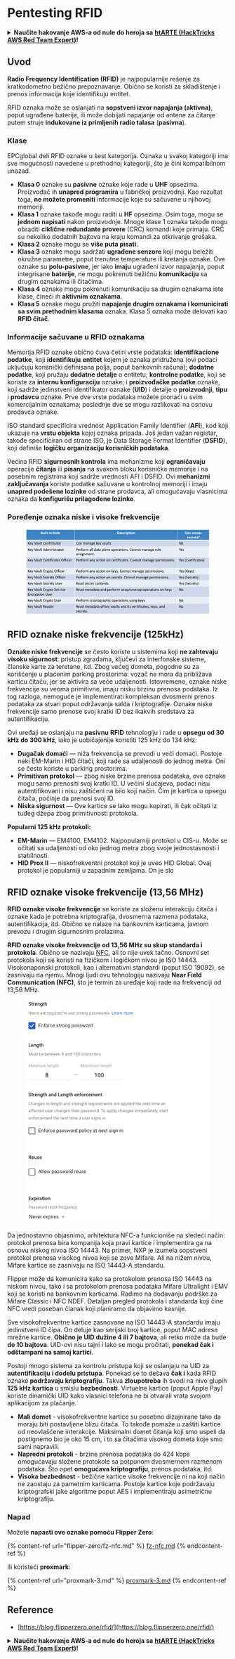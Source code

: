 # Pentesting RFID

<details>

<summary><strong>Naučite hakovanje AWS-a od nule do heroja sa</strong> <a href="https://training.hacktricks.xyz/courses/arte"><strong>htARTE (HackTricks AWS Red Team Expert)</strong></a><strong>!</strong></summary>

* Da li radite u **cybersecurity kompaniji**? Želite li da vidite **vašu kompaniju reklamiranu na HackTricks-u**? Ili želite da imate pristup **najnovijoj verziji PEASS-a ili preuzmete HackTricks u PDF formatu**? Proverite [**SUBSCRIPTION PLANS**](https://github.com/sponsors/carlospolop)!
* Otkrijte [**The PEASS Family**](https://opensea.io/collection/the-peass-family), našu kolekciju ekskluzivnih [**NFT-ova**](https://opensea.io/collection/the-peass-family)
* Nabavite [**zvanični PEASS & HackTricks swag**](https://peass.creator-spring.com)
* **Pridružite se** [**💬**](https://emojipedia.org/speech-balloon/) [**Discord grupi**](https://discord.gg/hRep4RUj7f) ili [**telegram grupi**](https://t.me/peass) ili me **pratite** na **Twitter-u** 🐦[**@carlospolopm**](https://twitter.com/hacktricks\_live)**.**
* **Podelite svoje hakovanje trikove slanjem PR-ova** [**hacktricks repo-u**](https://github.com/carlospolop/hacktricks) **i** [**hacktricks-cloud repo-u**](https://github.com/carlospolop/hacktricks-cloud).

</details>

## Uvod

**Radio Frequency Identification (RFID)** je najpopularnije rešenje za kratkodometno bežično prepoznavanje. Obično se koristi za skladištenje i prenos informacija koje identifikuju entitet.

RFID oznaka može se oslanjati na **sopstveni izvor napajanja (aktivna)**, poput ugrađene baterije, ili može dobijati napajanje od antene za čitanje putem struje **indukovane iz primljenih radio talasa** (**pasivna**).

### Klase

EPCglobal deli RFID oznake u šest kategorija. Oznaka u svakoj kategoriji ima sve mogućnosti navedene u prethodnoj kategoriji, što je čini kompatibilnom unazad.

* **Klasa 0** oznake su **pasivne** oznake koje rade u **UHF** opsezima. Proizvođač ih **unapred programira** u fabričkoj proizvodnji. Kao rezultat toga, **ne možete promeniti** informacije koje su sačuvane u njihovoj memoriji.
* **Klasa 1** oznake takođe mogu raditi u **HF** opsezima. Osim toga, mogu se **jednom napisati** nakon proizvodnje. Mnoge klase 1 oznaka takođe mogu obraditi **ciklične redundante provere** (CRC) komandi koje primaju. CRC su nekoliko dodatnih bajtova na kraju komandi za otkrivanje grešaka.
* **Klasa 2** oznake mogu se **više puta pisati**.
* **Klasa 3** oznake mogu sadržati **ugrađene senzore** koji mogu beležiti okružne parametre, poput trenutne temperature ili kretanja oznake. Ove oznake su **polu-pasivne**, jer iako **imaju** ugrađeni izvor napajanja, poput integrisane **baterije**, ne mogu pokrenuti bežičnu **komunikaciju** sa drugim oznakama ili čitačima.
* **Klasa 4** oznake mogu pokrenuti komunikaciju sa drugim oznakama iste klase, čineći ih **aktivnim oznakama**.
* **Klasa 5** oznake mogu pružiti **napajanje drugim oznakama i komunicirati sa svim prethodnim klasama** oznaka. Klasa 5 oznaka može delovati kao **RFID čitač**.

### Informacije sačuvane u RFID oznakama

Memorija RFID oznake obično čuva četiri vrste podataka: **identifikacione podatke**, koji **identifikuju** **entitet** kojem je oznaka pridružena (ovi podaci uključuju korisnički definisana polja, poput bankovnih računa); **dodatne podatke**, koji pružaju **dodatne detalje** o entitetu; **kontrolne podatke**, koji se koriste za **internu konfiguraciju** oznake; i **proizvođačke podatke** oznake, koji sadrže jedinstveni identifikator oznake (**UID**) i detalje o **proizvodnji**, **tipu** i **prodavcu** oznake. Prve dve vrste podataka možete pronaći u svim komercijalnim oznakama; poslednje dve se mogu razlikovati na osnovu prodavca oznake.

ISO standard specificira vrednost Application Family Identifier (**AFI**), kod koji ukazuje na **vrstu objekta** kojoj oznaka pripada. Još jedan važan registar, takođe specificiran od strane ISO, je Data Storage Format Identifier (**DSFID**), koji definiše **logičku organizaciju korisničkih podataka**.

Većina RFID **sigurnosnih kontrola** ima mehanizme koji **ograničavaju** operacije **čitanja** ili **pisanja** na svakom bloku korisničke memorije i na posebnim registrima koji sadrže vrednosti AFI i DSFID. Ovi **mehanizmi zaključavanja** koriste podatke sačuvane u kontrolnoj memoriji i imaju **unapred podešene lozinke** od strane prodavca, ali omogućavaju vlasnicima oznaka da **konfigurišu prilagođene lozinke**.

### Poređenje oznaka niske i visoke frekvencije

<figure><img src="../../.gitbook/assets/image (27).png" alt=""><figcaption></figcaption></figure>

## RFID oznake niske frekvencije (125kHz)

**Oznake niske frekvencije** se često koriste u sistemima koji **ne zahtevaju visoku sigurnost**: pristup zgradama, ključevi za interfonske sisteme, članske karte za teretane, itd. Zbog većeg dometa, pogodne su za korišćenje u plaćenim parking prostorima: vozač ne mora da približava karticu čitaču, jer se aktivira sa veće udaljenosti. Istovremeno, oznake niske frekvencije su veoma primitivne, imaju nisku brzinu prenosa podataka. Iz tog razloga, nemoguće je implementirati kompleksan dvosmerni prenos podataka za stvari poput održavanja salda i kriptografije. Oznake niske frekvencije samo prenose svoj kratki ID bez ikakvih sredstava za autentifikaciju.

Ovi uređaji se oslanjaju na **pasivnu** **RFID** tehnologiju i rade u **opsegu od 30 kHz do 300 kHz**, iako je uobičajenije koristiti 125 kHz do 134 kHz:

* **Dugačak domaći** — niža frekvencija se prevodi u veći domaći. Postoje neki EM-Marin i HID čitači, koji rade sa udaljenosti do jednog metra. Oni se često koriste u parking prostorima.
* **Primitivan protokol** — zbog niske brzine prenosa podataka, ove oznake mogu samo prenositi svoj kratki ID. U većini slučajeva, podaci nisu autentifikovani i nisu zaštićeni na bilo koji način. Čim je kartica u opsegu čitača, počinje da prenosi svoj ID.
* **Niska sigurnost** — Ove kartice se lako mogu kopirati, ili čak očitati iz tuđeg džepa zbog primitivnosti protokola.

**Popularni 125 kHz protokoli:**

* **EM-Marin** — EM4100, EM4102. Najpopularniji protokol u CIS-u. Može se očitati sa udaljenosti od oko jednog metra zbog svoje jednostavnosti i stabilnosti.
* **HID Prox II** — niskofrekventni protokol koji je uveo HID Global. Ovaj protokol je popularniji u zapadnim zemljama. On je slo

## RFID oznake visoke frekvencije (13,56 MHz)

**RFID oznake visoke frekvencije** se koriste za složenu interakciju čitača i oznake kada je potrebna kriptografija, dvosmerna razmena podataka, autentifikacija, itd. Obično se nalaze na bankovnim karticama, javnom prevozu i drugim sigurnosnim prolazima.

**RFID oznake visoke frekvencije od 13,56 MHz su skup standarda i protokola**. Obično se nazivaju [NFC](https://nfc-forum.org/what-is-nfc/about-the-technology/), ali to nije uvek tačno. Osnovni set protokola koji se koristi na fizičkom i logičkom nivou je ISO 14443. Visokonaponski protokoli, kao i alternativni standardi (poput ISO 19092), se zasnivaju na njemu. Mnogi ljudi ovu tehnologiju nazivaju **Near Field Communication (NFC)**, što je termin za uređaje koji rade na frekvenciji od 13,56 MHz.

<figure><img src="../../.gitbook/assets/image (22).png" alt=""><figcaption></figcaption></figure>

Da jednostavno objasnimo, arhitektura NFC-a funkcioniše na sledeći način: protokol prenosa bira kompanija koja pravi kartice i implementira ga na osnovu niskog nivoa ISO 14443. Na primer, NXP je izumela sopstveni protokol prenosa visokog nivoa koji se zove Mifare. Ali na nižem nivou, Mifare kartice se zasnivaju na ISO 14443-A standardu.

Flipper može da komunicira kako sa protokolom prenosa ISO 14443 na niskom nivou, tako i sa protokolom prenosa podataka Mifare Ultralight i EMV koji se koristi na bankovnim karticama. Radimo na dodavanju podrške za Mifare Classic i NFC NDEF. Detaljan pregled protokola i standarda koji čine NFC vredi poseban članak koji planiramo da objavimo kasnije.

Sve visokofrekventne kartice zasnovane na ISO 14443-A standardu imaju jedinstveni ID čipa. On deluje kao serijski broj kartice, poput MAC adrese mrežne kartice. **Obično je UID dužine 4 ili 7 bajtova**, ali retko može da bude **do 10 bajtova**. UID-ovi nisu tajni i lako se mogu pročitati, **ponekad čak i odštampani na samoj kartici**.

Postoji mnogo sistema za kontrolu pristupa koji se oslanjaju na UID za **autentifikaciju i dodelu pristupa**. Ponekad se to dešava **čak i** kada RFID oznake **podržavaju kriptografiju**. Takva **zloupotreba** ih svodi na nivo glupih **125 kHz kartica** u smislu **bezbednosti**. Virtuelne kartice (poput Apple Pay) koriste dinamički UID kako vlasnici telefona ne bi otvarali vrata svojom aplikacijom za plaćanje.

* **Mali domet** - visokofrekventne kartice su posebno dizajnirane tako da moraju biti postavljene blizu čitača. To takođe pomaže u zaštiti kartice od neovlašćene interakcije. Maksimalni domet čitanja koji smo uspeli da postignemo bio je oko 15 cm, i to sa čitačima visokog dometa koje smo sami napravili.
* **Napredni protokoli** - brzine prenosa podataka do 424 kbps omogućavaju složene protokole sa potpunom dvosmernom razmenom podataka. Što opet **omogućava kriptografiju**, prenos podataka, itd.
* **Visoka bezbednost** - bežične kartice visoke frekvencije ni na koji način ne zaostaju za pametnim karticama. Postoje kartice koje podržavaju kriptografski jake algoritme poput AES i implementiraju asimetričnu kriptografiju.

### Napad

Možete **napasti ove oznake pomoću Flipper Zero**:

{% content-ref url="flipper-zero/fz-nfc.md" %}
[fz-nfc.md](flipper-zero/fz-nfc.md)
{% endcontent-ref %}

Ili koristeći **proxmark**:

{% content-ref url="proxmark-3.md" %}
[proxmark-3.md](proxmark-3.md)
{% endcontent-ref %}

## Reference

* [https://blog.flipperzero.one/rfid/](https://blog.flipperzero.one/rfid/)

<details>

<summary><strong>Naučite hakovanje AWS-a od nule do heroja sa</strong> <a href="https://training.hacktricks.xyz/courses/arte"><strong>htARTE (HackTricks AWS Red Team Expert)</strong></a><strong>!</strong></summary>

* Da li radite u **kompaniji za kibernetičku bezbednost**? Želite li da vidite **vašu kompaniju reklamiranu na HackTricks-u**? Ili želite da imate pristup **najnovijoj verziji PEASS-a ili preuzmete HackTricks u PDF formatu**? Proverite [**SUBSCRIPTION PLANS**](https://github.com/sponsors/carlospolop)!
* Otkrijte [**The PEASS Family**](https://opensea.io/collection/the-peass-family), našu kolekciju ekskluzivnih [**NFT-ova**](https://opensea.io/collection/the-peass-family)
* Nabavite [**zvanični PEASS & HackTricks swag**](https://peass.creator-spring.com)
* **Pridružite se** [**💬**](https://emojipedia.org/speech-balloon/) [**Discord grupi**](https://discord.gg/hRep4RUj7f) ili [**telegram grupi**](https://t.me/peass) ili me **pratite** na **Twitter-u** 🐦[**@carlospolopm**](https://twitter.com/hacktricks\_live)**.**
* **Podelite svoje hakovanje trikove slanjem PR-ova** [**hacktricks repo-u**](https://github.com/carlospolop/hacktricks) **i** [**hacktricks-cloud repo-u**](https://github.com/carlospolop/hacktricks-cloud).

</details>
